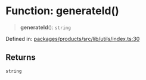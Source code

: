 # Function: generateId()

> **generateId**(): `string`

Defined in: [packages/products/src/lib/utils/index.ts:30](https://github.com/happyvertical/smrt/blob/71a16025d52b026725fd522a392015e67e1d6489/packages/products/src/lib/utils/index.ts#L30)

## Returns

`string`
